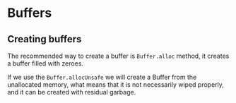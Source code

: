 # Buffers

## Creating buffers

The recommended way to create a buffer is `Buffer.alloc` method, it creates a buffer filled with zeroes.

If we use the `Buffer.allocUnsafe` we will create a Buffer from the unallocated memory, what means that it is not necessarily wiped properly, and it can be created with residual garbage.
